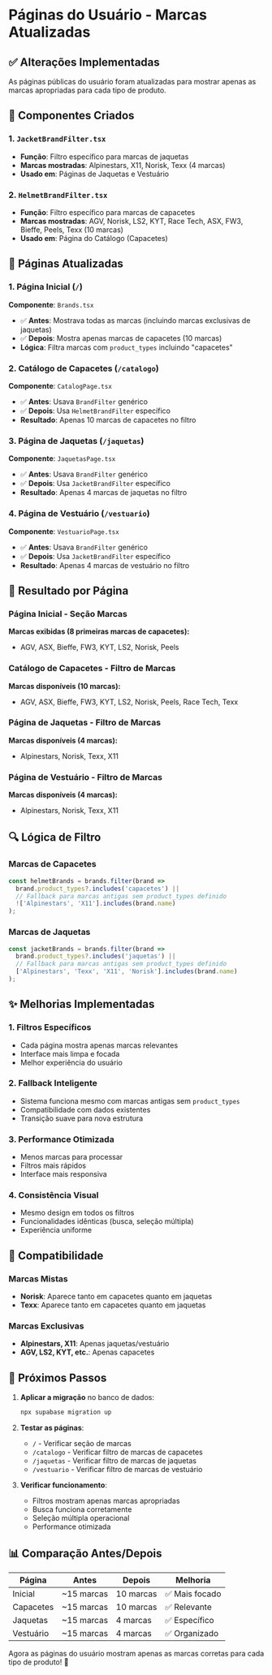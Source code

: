 # Páginas do Usuário - Marcas Atualizadas

## ✅ Alterações Implementadas

As páginas públicas do usuário foram atualizadas para mostrar apenas as marcas apropriadas para cada tipo de produto.

## 🔧 Componentes Criados

### 1. `JacketBrandFilter.tsx`
- **Função**: Filtro específico para marcas de jaquetas
- **Marcas mostradas**: Alpinestars, X11, Norisk, Texx (4 marcas)
- **Usado em**: Páginas de Jaquetas e Vestuário

### 2. `HelmetBrandFilter.tsx`
- **Função**: Filtro específico para marcas de capacetes
- **Marcas mostradas**: AGV, Norisk, LS2, KYT, Race Tech, ASX, FW3, Bieffe, Peels, Texx (10 marcas)
- **Usado em**: Página do Catálogo (Capacetes)

## 📄 Páginas Atualizadas

### 1. Página Inicial (`/`)
**Componente**: `Brands.tsx`
- ✅ **Antes**: Mostrava todas as marcas (incluindo marcas exclusivas de jaquetas)
- ✅ **Depois**: Mostra apenas marcas de capacetes (10 marcas)
- **Lógica**: Filtra marcas com `product_types` incluindo "capacetes"

### 2. Catálogo de Capacetes (`/catalogo`)
**Componente**: `CatalogPage.tsx`
- ✅ **Antes**: Usava `BrandFilter` genérico
- ✅ **Depois**: Usa `HelmetBrandFilter` específico
- **Resultado**: Apenas 10 marcas de capacetes no filtro

### 3. Página de Jaquetas (`/jaquetas`)
**Componente**: `JaquetasPage.tsx`
- ✅ **Antes**: Usava `BrandFilter` genérico
- ✅ **Depois**: Usa `JacketBrandFilter` específico
- **Resultado**: Apenas 4 marcas de jaquetas no filtro

### 4. Página de Vestuário (`/vestuario`)
**Componente**: `VestuarioPage.tsx`
- ✅ **Antes**: Usava `BrandFilter` genérico
- ✅ **Depois**: Usa `JacketBrandFilter` específico
- **Resultado**: Apenas 4 marcas de vestuário no filtro

## 🎯 Resultado por Página

### Página Inicial - Seção Marcas
**Marcas exibidas (8 primeiras marcas de capacetes):**
- AGV, ASX, Bieffe, FW3, KYT, LS2, Norisk, Peels

### Catálogo de Capacetes - Filtro de Marcas
**Marcas disponíveis (10 marcas):**
- AGV, ASX, Bieffe, FW3, KYT, LS2, Norisk, Peels, Race Tech, Texx

### Página de Jaquetas - Filtro de Marcas
**Marcas disponíveis (4 marcas):**
- Alpinestars, Norisk, Texx, X11

### Página de Vestuário - Filtro de Marcas
**Marcas disponíveis (4 marcas):**
- Alpinestars, Norisk, Texx, X11

## 🔍 Lógica de Filtro

### Marcas de Capacetes
```typescript
const helmetBrands = brands.filter(brand => 
  brand.product_types?.includes('capacetes') || 
  // Fallback para marcas antigas sem product_types definido
  !['Alpinestars', 'X11'].includes(brand.name)
);
```

### Marcas de Jaquetas
```typescript
const jacketBrands = brands.filter(brand => 
  brand.product_types?.includes('jaquetas') || 
  // Fallback para marcas antigas sem product_types definido
  ['Alpinestars', 'Texx', 'X11', 'Norisk'].includes(brand.name)
);
```

## ✨ Melhorias Implementadas

### 1. **Filtros Específicos**
- Cada página mostra apenas marcas relevantes
- Interface mais limpa e focada
- Melhor experiência do usuário

### 2. **Fallback Inteligente**
- Sistema funciona mesmo com marcas antigas sem `product_types`
- Compatibilidade com dados existentes
- Transição suave para nova estrutura

### 3. **Performance Otimizada**
- Menos marcas para processar
- Filtros mais rápidos
- Interface mais responsiva

### 4. **Consistência Visual**
- Mesmo design em todos os filtros
- Funcionalidades idênticas (busca, seleção múltipla)
- Experiência uniforme

## 🔄 Compatibilidade

### Marcas Mistas
- **Norisk**: Aparece tanto em capacetes quanto em jaquetas
- **Texx**: Aparece tanto em capacetes quanto em jaquetas

### Marcas Exclusivas
- **Alpinestars, X11**: Apenas jaquetas/vestuário
- **AGV, LS2, KYT, etc.**: Apenas capacetes

## 🚀 Próximos Passos

1. **Aplicar a migração** no banco de dados:
   ```bash
   npx supabase migration up
   ```

2. **Testar as páginas**:
   - `/` - Verificar seção de marcas
   - `/catalogo` - Verificar filtro de marcas de capacetes
   - `/jaquetas` - Verificar filtro de marcas de jaquetas
   - `/vestuario` - Verificar filtro de marcas de vestuário

3. **Verificar funcionamento**:
   - Filtros mostram apenas marcas apropriadas
   - Busca funciona corretamente
   - Seleção múltipla operacional
   - Performance otimizada

## 📊 Comparação Antes/Depois

| Página | Antes | Depois | Melhoria |
|--------|-------|--------|----------|
| Inicial | ~15 marcas | 10 marcas | ✅ Mais focado |
| Capacetes | ~15 marcas | 10 marcas | ✅ Relevante |
| Jaquetas | ~15 marcas | 4 marcas | ✅ Específico |
| Vestuário | ~15 marcas | 4 marcas | ✅ Organizado |

Agora as páginas do usuário mostram apenas as marcas corretas para cada tipo de produto! 🎯
